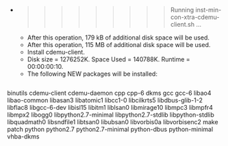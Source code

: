 * >>>>>>>>> Running inst-min-con-xtra-cdemu-client.sh ...
  * After this operation, 179 kB of additional disk space will be used.
  * After this operation, 115 MB of additional disk space will be used.
  * Install cdemu-client.
  * Disk size = 1276252K. Space Used = 140788K. Runtime = 00:00:00:10.
  * The following NEW packages will be installed:
  ```bash
binutils cdemu-client cdemu-daemon cpp cpp-6
dkms gcc gcc-6 libao4 libao-common
libasan3 libatomic1 libcc1-0 libcilkrts5 libdbus-glib-1-2
libflac8 libgcc-6-dev libisl15 libitm1 liblsan0
libmirage10 libmpc3 libmpfr4 libmpx2 libogg0
libpython2.7-minimal libpython2.7-stdlib libpython-stdlib libquadmath0 libsndfile1
libtsan0 libubsan0 libvorbis0a libvorbisenc2 make
patch python python2.7 python2.7-minimal python-dbus
python-minimal vhba-dkms
  ```
